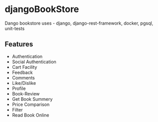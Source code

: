 # djangoBookStore
Dango bookstore  uses - django, django-rest-framework, docker, pgsql, unit-tests

## Features
* Authentication
* Social Authentication
* Cart Facility
* Feedback
* Comments
* Like/Dislike
* Profile
* Book-Review
* Get Book Summery
* Price Comparison 
* Filter 
* Read Book Online
